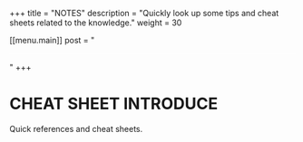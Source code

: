 +++
title = "NOTES"
description = "Quickly look up some tips and cheat sheets related to the knowledge."
weight = 30

[[menu.main]]
  post = "<hr style='border: 0; height: 1px; background-color: white; margin: 15px 0;'>"
+++

# CHEAT SHEET INTRODUCE
Quick references and cheat sheets.
